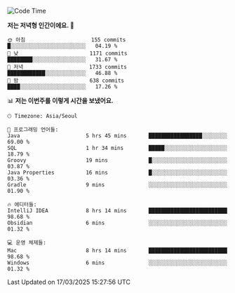   <!--START_SECTION:waka-->
![Code Time](http://img.shields.io/badge/Code%20Time-521%20hrs%2034%20mins-blue)

**저는 저녁형 인간이에요. 🦉** 

```text
🌞 아침                     155 commits         █░░░░░░░░░░░░░░░░░░░░░░░░   04.19 % 
🌆 낮　                     1171 commits        ████████░░░░░░░░░░░░░░░░░   31.67 % 
🌃 저녁                     1733 commits        ████████████░░░░░░░░░░░░░   46.88 % 
🌙 밤　                     638 commits         ████░░░░░░░░░░░░░░░░░░░░░   17.26 % 
```


📊 **저는 이번주를 이렇게 시간을 보냈어요.** 

```text
🕑︎ Timezone: Asia/Seoul

💬 프로그래밍 언어들: 
Java                     5 hrs 45 mins       █████████████████░░░░░░░░   69.00 % 
SQL                      1 hr 34 mins        █████░░░░░░░░░░░░░░░░░░░░   18.79 % 
Groovy                   19 mins             █░░░░░░░░░░░░░░░░░░░░░░░░   03.87 % 
Java Properties          16 mins             █░░░░░░░░░░░░░░░░░░░░░░░░   03.36 % 
Gradle                   9 mins              ░░░░░░░░░░░░░░░░░░░░░░░░░   01.90 % 

🔥 에디터들: 
IntelliJ IDEA            8 hrs 14 mins       █████████████████████████   98.68 % 
Obsidian                 6 mins              ░░░░░░░░░░░░░░░░░░░░░░░░░   01.32 % 

💻 운영 체제들: 
Mac                      8 hrs 14 mins       █████████████████████████   98.68 % 
Windows                  6 mins              ░░░░░░░░░░░░░░░░░░░░░░░░░   01.32 % 
```


 Last Updated on 17/03/2025 15:27:56 UTC
<!--END_SECTION:waka-->
